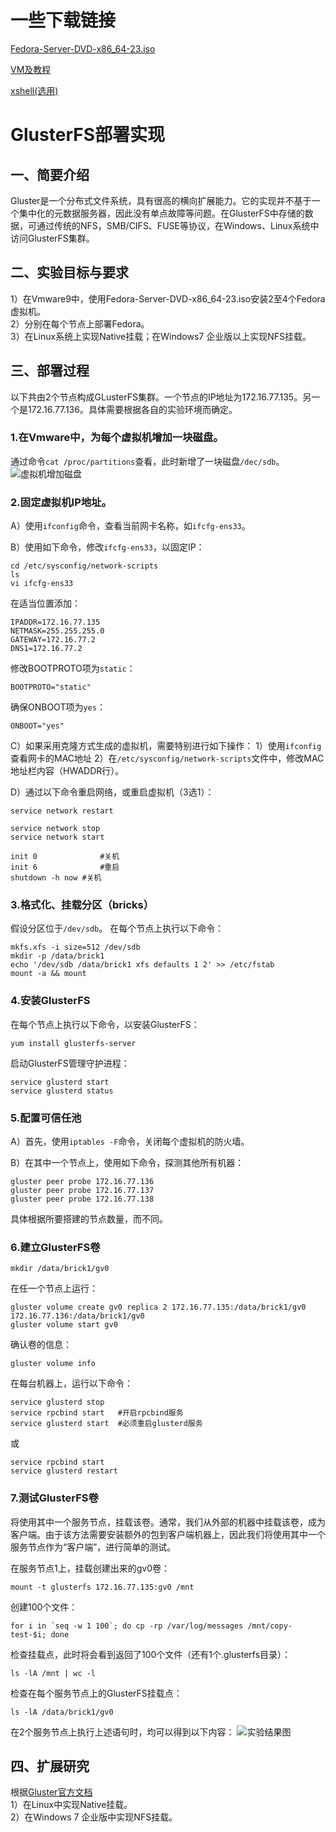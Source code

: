 # 一些下载链接
[Fedora-Server-DVD-x86_64-23.iso](http://10.128.201.9:8181/owncloud/index.php/s/fT8tN4UabpXt6Ec)

[VM及教程](http://10.128.201.9:8181/owncloud/index.php/s/piViJ1MbGz1habM)

[xshell(选用)](http://pan.baidu.com/s/1hsLyCS0)
# GlusterFS部署实现

## 一、简要介绍

Gluster是一个分布式文件系统，具有很高的横向扩展能力。它的实现并不基于一个集中化的元数据服务器，因此没有单点故障等问题。在GlusterFS中存储的数据，可通过传统的NFS，SMB/CIFS、FUSE等协议，在Windows、Linux系统中访问GlusterFS集群。

## 二、实验目标与要求

1）在Vmware9中，使用Fedora-Server-DVD-x86_64-23.iso安装2至4个Fedora虚拟机。<br>
2）分别在每个节点上部署Fedora。<br>
3）在Linux系统上实现Native挂载；在Windows7 企业版以上实现NFS挂载。<br>

## 三、部署过程

以下共由2个节点构成GLusterFS集群。一个节点的IP地址为172.16.77.135。另一个是172.16.77.136。具体需要根据各自的实验环境而确定。

### 1.在Vmware中，为每个虚拟机增加一块磁盘。
通过命令`cat /proc/partitions`查看，此时新增了一块磁盘`/dec/sdb`。
![虚拟机增加磁盘](http://7xilc8.com1.z0.glb.clouddn.com/tmp1.png)

### 2.固定虚拟机IP地址。
A）使用`ifconfig`命令，查看当前网卡名称，如`ifcfg-ens33`。

B）使用如下命令，修改`ifcfg-ens33`，以固定IP：
```
cd /etc/sysconfig/network-scripts
ls
vi ifcfg-ens33
```
在适当位置添加：
```
IPADDR=172.16.77.135
NETMASK=255.255.255.0
GATEWAY=172.16.77.2
DNS1=172.16.77.2
```
修改BOOTPROTO项为`static`：
```
BOOTPROTO="static"
```
确保ONBOOT项为`yes`：
```
ONBOOT="yes"
```

C）如果采用克隆方式生成的虚拟机，需要特别进行如下操作：
1）使用`ifconfig`查看网卡的MAC地址
2）在`/etc/sysconfig/network-scripts`文件中，修改MAC地址栏内容（HWADDR行）。

D）通过以下命令重启网络，或重启虚拟机（3选1）：
```
service network restart

service network stop
service network start

init 0				#关机
init 6				#重启
shutdown -h now	#关机
```

### 3.格式化、挂载分区（bricks）
假设分区位于`/dev/sdb`。
在每个节点上执行以下命令：
```
mkfs.xfs -i size=512 /dev/sdb
mkdir -p /data/brick1
echo '/dev/sdb /data/brick1 xfs defaults 1 2' >> /etc/fstab
mount -a && mount
```

### 4.安装GlusterFS
在每个节点上执行以下命令，以安装GlusterFS：
```
yum install glusterfs-server
```
启动GlusterFS管理守护进程：
```
service glusterd start
service glusterd status
```

### 5.配置可信任池
A）首先，使用`iptables -F`命令，关闭每个虚拟机的防火墙。

B）在其中一个节点上，使用如下命令，探测其他所有机器：
```
gluster peer probe 172.16.77.136
gluster peer probe 172.16.77.137
gluster peer probe 172.16.77.138
```
具体根据所要搭建的节点数量，而不同。

### 6.建立GlusterFS卷
```
mkdir /data/brick1/gv0
```
在任一个节点上运行：
```
gluster volume create gv0 replica 2 172.16.77.135:/data/brick1/gv0 172.16.77.136:/data/brick1/gv0
gluster volume start gv0
```
确认卷的信息：
```
gluster volume info
```

在每台机器上，运行以下命令：
```
service glusterd stop
service rpcbind start	#开启rpcbind服务
service glusterd start	#必须重启glusterd服务
```
或
```
service rpcbind start
service glusterd restart
```

### 7.测试GlusterFS卷
将使用其中一个服务节点，挂载该卷。通常，我们从外部的机器中挂载该卷，成为客户端。由于该方法需要安装额外的包到客户端机器上，因此我们将使用其中一个服务节点作为“客户端”，进行简单的测试。

在服务节点1上，挂载创建出来的gv0卷：
```
mount -t glusterfs 172.16.77.135:gv0 /mnt
```
创建100个文件：
```
for i in `seq -w 1 100`; do cp -rp /var/log/messages /mnt/copy-test-$i; done
```

检查挂载点，此时将会看到返回了100个文件（还有1个.glusterfs目录）：
```
ls -lA /mnt | wc -l
``` 

检查在每个服务节点上的GlusterFS挂载点：
```
ls -lA /data/brick1/gv0
```
在2个服务节点上执行上述语句时，均可以得到以下内容：
![实验结果图](http://7xilc8.com1.z0.glb.clouddn.com/tmp2.png)

## 四、扩展研究

根据[Gluster官方文档](http://gluster.readthedocs.io/en/latest/Administrator%20Guide/Setting%20Up%20Clients/)</br>
1）在Linux中实现Native挂载。<br>
2）在Windows 7 企业版中实现NFS挂载。<br>
